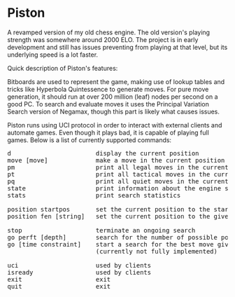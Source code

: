 # Piston

A revamped version of my old chess engine. The old version's playing strength was 
somewhere around 2000 ELO. The project is in early development and still has 
issues preventing from playing at that level, but its underlying speed is a lot 
faster.

Quick description of Piston's features:

Bitboards are used to represent the game, making use of lookup tables and
tricks like Hyperbola Quintessence to generate moves. For pure move generation, it 
should run at over 200 million (leaf) nodes per second on a good PC. To search and 
evaluate moves it uses the Principal Variation Search version of Negamax, though this 
part is likely what causes issues.

Piston runs using UCI protocol in order to interact with external clients and 
automate games. Even though it plays bad, it is capable of playing full games. 
Below is a list of currently supported commands:

<pre>
d                       display the current position
move [move]             make a move in the current position
pm                      print all legal moves in the current position
pt                      print all tactical moves in the current position
pq                      print all quiet moves in the current position
state                   print information about the engine state
stats                   print search statistics

position startpos       set the current position to the starting position
position fen [string]   set the current position to the given FEN string

stop                    terminate an ongoing search
go perft [depth]        search for the number of possible positions after [depth] moves
go [time constraint]    start a search for the best move given the time constraints
                        (currently not fully implemented)

uci                     used by clients
isready                 used by clients
exit                    exit
quit                    exit
</pre>

